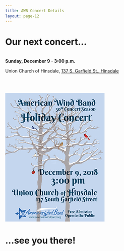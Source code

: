 ```yaml
---
title: AWB Concert Details
layout: page-12
---
```


<h1>Our next concert…</h1>

 <br /><strong>Sunday, December 9 - 3:00 p.m.</strong>
<p>Union Church of Hinsdale, <a href="https://goo.gl/maps/aumncQ5T9bs" target="_blank">137 S. Garfield St., Hinsdale</a></p>
<br />

<br/><img src="images/awb-holiday-2018-poster-315x405.jpg" width="315" height="405" alt=""/>

<h1>...see you there!<h1>
